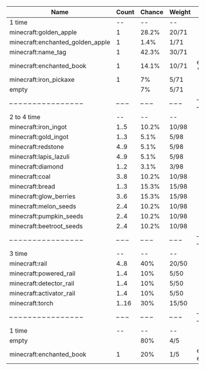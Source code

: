 | Name                             | Count | Chance | Weight | Comment                  |
| -------------------------------- | ----- | ------ | ------ | ------------------------ |
| 1 time                           |    -- |     -- |     -- |                          |
| minecraft:golden_apple           |     1 |  28.2% |  20/71 |                          |
| minecraft:enchanted_golden_apple |     1 |   1.4% |   1/71 |                          |
| minecraft:name_tag               |     1 |  42.3% |  30/71 |                          |
| minecraft:enchanted_book         |     1 |  14.1% |  10/71 | enchantments: *          |
| minecraft:iron_pickaxe           |     1 |     7% |   5/71 |                          |
| empty                            |       |     7% |   5/71 |                          |
| – – – – – – – – – – – – – – – –  | – – – | – – –  | – – –  | – – – – – – – – – – – –  |
| 2 to 4 time                      |    -- |     -- |     -- |                          |
| minecraft:iron_ingot             |  1..5 |  10.2% |  10/98 |                          |
| minecraft:gold_ingot             |  1..3 |   5.1% |   5/98 |                          |
| minecraft:redstone               |  4..9 |   5.1% |   5/98 |                          |
| minecraft:lapis_lazuli           |  4..9 |   5.1% |   5/98 |                          |
| minecraft:diamond                |  1..2 |   3.1% |   3/98 |                          |
| minecraft:coal                   |  3..8 |  10.2% |  10/98 |                          |
| minecraft:bread                  |  1..3 |  15.3% |  15/98 |                          |
| minecraft:glow_berries           |  3..6 |  15.3% |  15/98 |                          |
| minecraft:melon_seeds            |  2..4 |  10.2% |  10/98 |                          |
| minecraft:pumpkin_seeds          |  2..4 |  10.2% |  10/98 |                          |
| minecraft:beetroot_seeds         |  2..4 |  10.2% |  10/98 |                          |
| – – – – – – – – – – – – – – – –  | – – – | – – –  | – – –  | – – – – – – – – – – – –  |
| 3 time                           |    -- |     -- |     -- |                          |
| minecraft:rail                   |  4..8 |    40% |  20/50 |                          |
| minecraft:powered_rail           |  1..4 |    10% |   5/50 |                          |
| minecraft:detector_rail          |  1..4 |    10% |   5/50 |                          |
| minecraft:activator_rail         |  1..4 |    10% |   5/50 |                          |
| minecraft:torch                  | 1..16 |    30% |  15/50 |                          |
| – – – – – – – – – – – – – – – –  | – – – | – – –  | – – –  | – – – – – – – – – – – –  |
| 1 time                           |    -- |     -- |     -- |                          |
| empty                            |       |    80% |    4/5 |                          |
| minecraft:enchanted_book         |     1 |    20% |    1/5 | enchantments: efficiency |